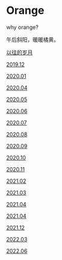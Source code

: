 # Orange

why orange?

午后斜阳，暖暖橘黄。

[以往的岁月](https://jialinhome.github.io/)

[2019.12](./2019.12.md)

[2020.01](./2020.01.md)

[2020.04](./2020.04.md)

[2020.05](./2020.05.md)

[2020.06](./2020.06.md)

[2020.07](./2020.07.md)

[2020.08](./2020.08.md)

[2020.09](./2020.09.md)

[2020.10](./2020.10.md)

[2020.11](./2020.11.md)

[2021.02](./2021.02.md)

[2021.03](./2021.03.md)

[2021.04](./2021.04.md)

[2021.04](./2021.06.md)

[2021.12](./2021.12.md)

[2022.03](./2022.03.md)

[2022.06](./2022.06.md)
